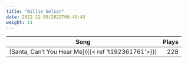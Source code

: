 ```yaml
---
title: "Willie Nelson"
date: 2022-12-08/2022T06:49:43
weight: 11
---
```




 Song | Plays 
----- | -----:
[Santa, Can’t You Hear Me]({{< ref 't192361761'>}}) | 228
